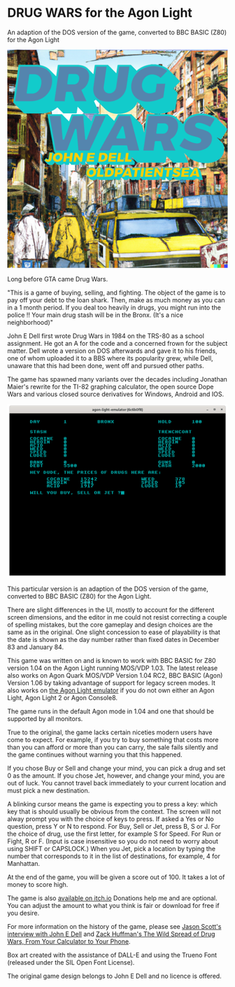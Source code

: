 # DRUG WARS for the Agon Light

An adaption of the DOS version of the game, converted to BBC BASIC (Z80) for the Agon Light

![BoxArt](BoxArt.png)

Long before GTA came Drug Wars.

"This is a game of buying, selling, and  fighting. The object of the game is to pay off your debt to the loan shark. Then, make as much money as you can in a 1 month period. If you deal too heavily  in  drugs,  you  might  run  into  the police !!  Your main drug stash will be  in the Bronx. (It's a nice neighborhood)"

John E Dell first wrote Drug Wars in 1984 on the TRS-80 as a school assignment. He got an A for the code and a concerned frown for the subject matter. Dell wrote a version on DOS afterwards and gave it to his friends, one of whom uploaded it to a BBS where its popularity grew, while Dell, unaware that this had been done, went off and pursued other paths.
 
The game has spawned many variants over the decades including Jonathan Maier's rewrite for the TI-82 graphing calculator, the open source Dope Wars and various closed source derivatives for Windows, Android and IOS.

![Buy, Sell or Jet](Screenshots/buysellorjet.png)

This particular version is an adaption of the DOS version of the game, converted to BBC BASIC (Z80) for the Agon Light. 

There are slight differences in the UI, mostly to account for the different screen dimensions, and the editor in me could not resist correcting a couple of spelling mistakes, but the core gameplay and design choices are the same as in the original. One slight concession to ease of playability is that the date is shown as the day number rather than fixed dates in December 83 and January 84.

This game was written on and is known to work with BBC BASIC for Z80 version 1.04 on the Agon Light running MOS/VDP 1.03. The latest release also works on Agon Quark MOS/VDP Version 1.04 RC2, BBC BASIC (Agon) Version 1.06 by taking advantage of support for legacy screen modes. It also works on [the Agon Light emulator](https://github.com/tomm/fab-agon-emulator) if you do not own either an Agon Light, Agon Light 2 or Agon Console8.

The game runs in the default Agon mode in 1.04 and one that should be supported by all monitors.

True to the original, the game lacks certain niceties modern users have come to expect. For example, if you try to buy something that costs more than you can afford or more than you can carry, the sale fails silently and the game continues without warning you that this happened.

If you chose Buy or Sell and change your mind, you can pick a drug and set 0 as the amount. If you chose Jet, however, and change your mind, you are out of luck. You cannot travel back immediately to your current location and must pick a new destination. 

A blinking cursor means the game is expecting you to press a key: which key that is should usually be obvious from the context. The screen will not alway prompt you with the choice of keys to press. If asked a Yes or No question, press Y or N to respond. For Buy, Sell or Jet, press B, S or J. For the choice of drug, use the first letter, for example S for Speed. For Run or Fight, R or F. (Input is case insensitive so you do not need to worry about using SHIFT or CAPSLOCK.) When you Jet, pick a location by typing the number that corresponds to it in the list of destinations, for example, 4 for Manhattan. 

At the end of the game, you will be given a score out of 100. It takes a lot of money to score high.

The game is also [available on itch.io](https://oldpatientsea.itch.io/drug-wars-for-the-agon-light) Donations help me and are optional. You can adjust the amount to what you think is fair or download for free if you desire. 

For more information on the history of the game, please see [Jason Scott's interview with John E Dell](http://ascii.textfiles.com/archives/899) and [Zack Huffman's The Wild Spread of Drug Wars, From Your Calculator to Your Phone](https://www.wired.com/story/history-drug-wars-calculator-game/).

Box art created with the assistance of DALL-E and using the Trueno Font (released under the SIL Open Font License).

The original game design belongs to John E Dell and no licence is offered.
